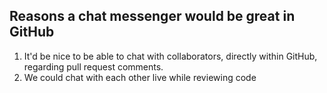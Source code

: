 ## Reasons a chat messenger would be great in GitHub

1. It'd be nice to be able to chat with collaborators, directly within GitHub, regarding pull request comments.
2. We could chat with each other live while reviewing code
